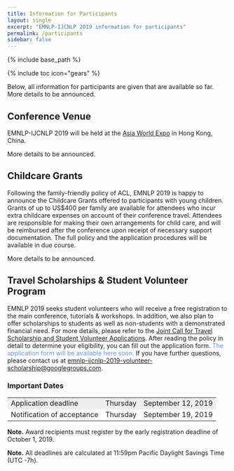 ```yaml
---
title: Information for Participants
layout: single
excerpt: "EMNLP-IJCNLP 2019 information for participants"
permalink: /participants
sidebar: false
---
```

<!-- PUT INSIDE UPPER PART
hongkong:
  - url: "/assets/images/hongkong/xxxxxxxxx.jpg"
    image_path: "/assets/images/hongkong/xxxxxxxxxxx.jpg"
    alt: "XXXXXX"
    title: "Grand Palace &nbsp;&nbsp; (&copy; xxxxx)"
  - url: "/assets/images/hongkong/xxxxxxxxx.jpg"
    image_path: "/assets/images/hongkong/xxxxxxxxxxx.jpg"
    alt: "XXXXXX"
    title: "Grand Palace &nbsp;&nbsp; (&copy; xxxxx)"
asiaworldexpo:
  - url: "/assets/images/hongkong/xxxxxxxxx.jpg"
    image_path: "/assets/images/hongkong/xxxxxxxxxxx.jpg"
    alt: "XXXXXX"
    title: "Grand Palace &nbsp;&nbsp; (&copy; xxxxx)"
social:
  - url: "/assets/images/hongkong/xxxxxxxxx.jpg"
    image_path: "/assets/images/hongkong/xxxxxxxxxxx.jpg"
    alt: "XXXXXX"
    title: "Grand Palace &nbsp;&nbsp; (&copy; xxxxx)"
floorplan:
  - url: /downloads/xxxxxx.pdf
  - url: "/assets/images/hongkong/xxxxxxxxx.jpg"
    image_path: "/assets/images/hongkong/xxxxxxxxxxx.jpg"
    alt: "XXXXXX"
    title: "Grand Palace &nbsp;&nbsp; (&copy; xxxxx)"
-->


{% include base_path %}

{% include toc icon="gears" %}

Below, all information for participants are given that are available so far. More details to be announced.


<!--
## About Hong Kong

TBD
-->


## Conference Venue

EMNLP-IJCNLP 2019 will be held at the [Asia World Expo](https://www.asiaworld-expo.com) in Hong Kong, China.

More details to be announced.


<!--
## Floorplan

A printable version of the Asia World Expo floorplan can be downloaded by clicking on the icon below.

{% include gallery id="floorplan" %}
-->


<!--
## WiFi Access

### Instructions

TBD

### Important Notes

TBD
-->


<!--
## Conference App

There's a companion app for the conference published on the <a href="https://guidebook.com/" target="_blank">Guidebook</a> platform. If you already have Guidebook on your device, click on "Find Guides" and search for "XXXXXXXXXXXXX" or scan the QR code below. If you do not, click <a href="https://guidebook.com/g/xxxxxxxxxxxxxx/" target="_blank">here</a> to get set up.

![image-center](/assets/images/guideqr.png){: .align-center}

There's also a web version of the guide available <a href="http://guidebook.com/guide/xxxxxxxxx" target="_blank">here</a>, although that's not as full-featured as the app version.
-->

<!--
## Instructions for Presenters

TBD

### Oral Presentations

TBD


### Posters

TBD
-->


<!--
## Social Event

TBD

{% include gallery id="xxxxxxxx" %}
-->


<!--
## Accommodation

TBD
-->



## Childcare Grants

Following the family-friendly policy of ACL, EMNLP 2019 is happy to announce the Childcare Grants offered to participants with young children.  Grants of up to US$400 per family are available for attendees who incur extra childcare expenses on account of their conference travel.  Attendees are responsible for making their own arrangements for child care, and will be reimbursed after the conference upon receipt of necessary support documentation. The full policy and the application procedures will be available in due course.

More details to be announced.



## Travel Scholarships & Student Volunteer Program

EMNLP 2019 seeks student volunteers who will receive a free registration to the main conference, tutorials & workshops. In addition, we also plan to offer scholarships to students as well as non-students with a demonstrated financial need. For more details, please refer to the <a href="./downloads/joint-call-scholarship-volunteers.pdf" target="_blank">Joint Call for Travel Scholarship and Student Volunteer Applications</a>. After reading the policy in detail to determine your eligibility, you can fill out the application form. <span style="color:cornflowerblue">The application form will be available here soon.</span> If you have further questions, please contact us at <a href="mailto:emnlp-ijcnlp-2019-volunteer-scholarship@googlegroups.com">emnlp-ijcnlp-2019-volunteer-scholarship@googlegroups.com</a>.

### Important Dates

<table>
    <tbody>
        <tr style="background-color: #eee;">
            <td>Application deadline</td>
            <td>Thursday</td>
            <td>September 12, 2019</td>
        </tr>
        <tr style="background-color: #fff;">
            <td>Notification of acceptance</td>
            <td>Thursday</td>
            <td>September 19, 2019</td>
        </tr>      
    </tbody>
</table>

<b>Note.</b> Award recipients must register by the early registration deadline of October 1, 2019.

<b>Note.</b> All deadlines are calculated at 11:59pm Pacific Daylight Savings Time (UTC -7h).




<!--
## Visa Information

TBD
-->

